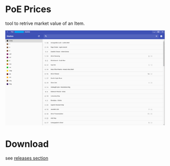 # PoE Prices
tool to retrive market value of an Item.

![screenshot](./img/screen-1.png "screenshot")

# Download
see [releases section](https://github.com/Bombshock/poe-prices/releases)